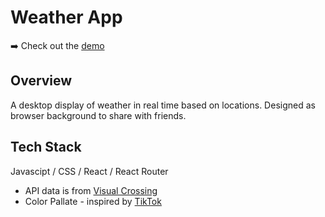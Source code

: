 # Weather App

➡️ Check out the [demo](https://oneandonlycharlie.github.io/Weather_App/)

## Overview
A desktop display of weather in real time based on locations. 
Designed as browser background to share with friends. 

## Tech Stack

Javascipt / CSS / React / React Router

- API data is from [Visual Crossing](https://www.visualcrossing.com/weather-api/)
- Color Pallate - inspired by [TikTok](https://tiktokbrandbook.com/)
